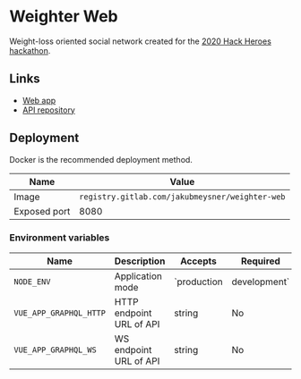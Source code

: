 # Weighter Web
Weight-loss oriented social network created for the [2020 Hack Heroes hackathon](http://hackheroes.pl/).

## Links
- [Web app](https://weighter.app)
- [API repository](https://gitlab.com/JakubMeysner/weighter-api)

## Deployment
Docker is the recommended deployment method.

| Name         | Value                                           |
|--------------|-------------------------------------------------|
| Image        | `registry.gitlab.com/jakubmeysner/weighter-web` |
| Exposed port | 8080                                            |

### Environment variables

| Name                   | Description              | Accepts                  | Required | Default                 |
|------------------------|--------------------------|--------------------------|----------|-------------------------|
| `NODE_ENV`             | Application mode         | `production|development` | No       |                         |
| `VUE_APP_GRAPHQL_HTTP` | HTTP endpoint URL of API | string                   | No       | `http://localhost:8081` |
| `VUE_APP_GRAPHQL_WS`   | WS endpoint URL of API   | string                   | No       | `ws://localhost:8081`   |
